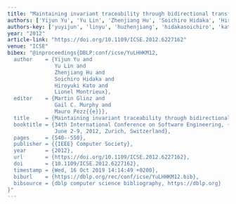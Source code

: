 ```yaml
---
title: "Maintaining invariant traceability through bidirectional transformations"
authors: ['Yijun Yu', 'Yu Lin', 'Zhenjiang Hu', 'Soichiro Hidaka', 'Hiroyuki Kato', 'Lionel Montrieux']
authors-key: ['yuyijun', 'linyu', 'huzhenjiang', 'hidakasoichiro', 'katohiroyuki', 'montrieuxlionel']
year: "2012"
article-link: "https://doi.org/10.1109/ICSE.2012.6227162"
venue: "ICSE"
bibex: "@inproceedings{DBLP:conf/icse/YuLHHKM12,
  author    = {Yijun Yu and
               Yu Lin and
               Zhenjiang Hu and
               Soichiro Hidaka and
               Hiroyuki Kato and
               Lionel Montrieux},
  editor    = {Martin Glinz and
               Gail C. Murphy and
               Mauro Pezz{{e}}},
  title     = {Maintaining invariant traceability through bidirectional transformations},
  booktitle = {34th International Conference on Software Engineering, {ICSE} 2012,
               June 2-9, 2012, Zurich, Switzerland},
  pages     = {540--550},
  publisher = {{IEEE} Computer Society},
  year      = {2012},
  url       = {https://doi.org/10.1109/ICSE.2012.6227162},
  doi       = {10.1109/ICSE.2012.6227162},
  timestamp = {Wed, 16 Oct 2019 14:14:49 +0200},
  biburl    = {https://dblp.org/rec/conf/icse/YuLHHKM12.bib},
  bibsource = {dblp computer science bibliography, https://dblp.org}
}"
---
```

